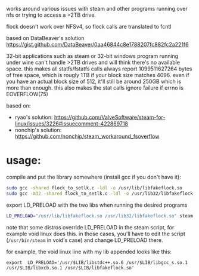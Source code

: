 works around various issues with steam and other programs running over nfs
or trying to access a >2TB drive.

flock doesn't work over NFSv4, so flock calls are translated to fcntl

based on DataBeaver's solution https://gist.github.com/DataBeaver/0aa46844c8e1788207fc882fc2a221f6

32-bit applications such as steam or 32-bit windows program running under
wine can't handle >2TB drives and will think there's no available space.
this makes all statfs/fstatfs calls always report 1099511627264 bytes
of free space, which is rougly 1TB if your block size matches 4096. even
if you have an actual block size of 512, it'll still be around 250GB
which is more than enough. this also makes the stat calls ignore failure if
errno is EOVERFLOW(75)

based on:
* ryao's solution: https://github.com/ValveSoftware/steam-for-linux/issues/3226#issuecomment-422869718
* nonchip's solution: https://github.com/nonchip/steam_workaround_fsoverflow

# usage:

compile and put the library somewhere (install gcc if you don't have it):

```sh
sudo gcc -shared flock_to_setlk.c -ldl -o /usr/lib/libfakeflock.so
sudo gcc -m32 -shared flock_to_setlk.c -ldl -o /usr/lib32/libfakeflock.so
```

export LD_PRELOAD with the two libs when running the desired programs

```sh
LD_PRELOAD="/usr/lib/libfakeflock.so /usr/lib32/libfakeflock.so" steam
```

note that some distros override LD_PRELOAD in the steam script, for
example void linux does this. in those cases, you'll have to edit the
script (```/usr/bin/steam``` in void's case) and change LD_PRELOAD there.

for example, the void linux line with my lib appended looks like this:

```
export  LD_PRELOAD='/usr/$LIB/libstdc++.so.6 /usr/$LIB/libgcc_s.so.1 /usr/$LIB/libxcb.so.1 /usr/$LIB/libfakeflock.so'
```
